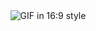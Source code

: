 <!-- 16:9 responsive GIF embed using HTML inside a README.md -->

<div align="center">
  <img src="https://github.com/DglyP/dglyp/blob/main/PixelArt.gif?raw=true" alt="GIF in 16:9 style" />
</div>
